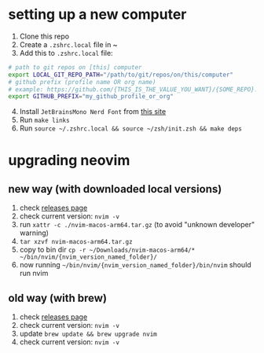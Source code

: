 # setting up a new computer

1. Clone this repo
2. Create a `.zshrc.local` file in ~
3. Add this to `.zshrc.local` file:

```sh
# path to git repos on [this] computer
export LOCAL_GIT_REPO_PATH="/path/to/git/repos/on/this/computer"
# github prefix (profile name OR org name)
# example: https://github.com/{THIS_IS_THE_VALUE_YOU_WANT}/{SOME_REPO}.git
export GITHUB_PREFIX="my_github_profile_or_org"
```

4. Install `JetBrainsMono Nerd Font` from [this site](https://www.nerdfonts.com/font-downloads)
5. Run `make links`
5. Run `source ~/.zshrc.local && source ~/zsh/init.zsh && make deps`

# upgrading neovim

## new way (with downloaded local versions)
1. check [releases page](https://github.com/neovim/neovim/releases)
2. check current version: `nvim -v`
3. run `xattr -c ./nvim-macos-arm64.tar.gz` (to avoid "unknown developer" warning)
4. `tar xzvf nvim-macos-arm64.tar.gz`
5. copy to bin dir `cp -r ~/Downloads/nvim-macos-arm64/* ~/bin/nvim/{nvim_version_named_folder}/`
6. now running `~/bin/nvim/{nvim_version_named_folder}/bin/nvim` should run nvim

## old way (with brew)
1. check [releases page](https://github.com/neovim/neovim/releases)
2. check current version: `nvim -v`
3. update `brew update && brew upgrade nvim`
4. check current version: `nvim -v`
